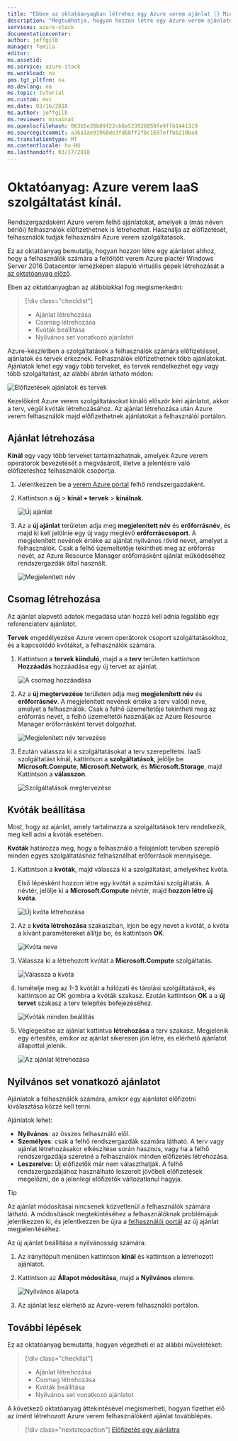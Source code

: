 ```yaml
---
title: "Ebben az oktatóanyagban létrehoz egy Azure verem ajánlat |} Microsoft Docs"
description: "Megtudhatja, hogyan hozzon létre egy Azure verem ajánlatot, beleértve a csomagok és a kvóták."
services: azure-stack
documentationcenter: 
author: jeffgilb
manager: femila
editor: 
ms.assetid: 
ms.service: azure-stack
ms.workload: na
pms.tgt_pltfrm: na
ms.devlang: na
ms.topic: tutorial
ms.custom: mvc
ms.date: 03/16/2018
ms.author: jeffgilb
ms.reviewer: misainat
ms.openlocfilehash: 083b5e20b89f22cb8e523926858fe9ffb1441319
ms.sourcegitcommit: a36a1ae91968de3fd68ff2f0c1697effbb210ba8
ms.translationtype: MT
ms.contentlocale: hu-HU
ms.lasthandoff: 03/17/2018
---
```

# <a name="tutorial-offer-azure-stack-iaas-services"></a>Oktatóanyag: Azure verem IaaS szolgáltatást kínál.
Rendszergazdaként Azure verem felhő ajánlatokat, amelyek a (más néven bérlői) felhasználók előfizethetnek is létrehozhat. Használja az előfizetését, felhasználók tudják felhasználni Azure verem szolgáltatások.

Ez az oktatóanyag bemutatja, hogyan hozzon létre egy ajánlatot ahhoz, hogy a felhasználók számára a feltöltött verem Azure piactér Windows Server 2016 Datacenter lemezképen alapuló virtuális gépek létrehozását a [az oktatóanyag előző](asdk-marketplace-item.md).

Eben az oktatóanyagban az alábbiakkal fog megismerkedni:

> [!div class="checklist"]
> * Ajánlat létrehozása
> * Csomag létrehozása
> * Kvóták beállítása
> * Nyilvános set vonatkozó ajánlatot

Azure-készletben a szolgáltatások a felhasználók számára előfizetéssel, ajánlatok és tervek érkeznek. Felhasználók előfizethetnek több ajánlatokat. Ajánlatok lehet egy vagy több terveket, és tervek rendelkezhet egy vagy több szolgáltatást, az alábbi ábrán látható módon:

![Előfizetések ajánlatok és tervek](media/asdk-offer-services/sop.png)

Kezelőként Azure verem szolgáltatásokat kínáló először kéri ajánlatot, akkor a terv, végül kvóták létrehozásához. Az ajánlat létrehozása után Azure verem felhasználók majd előfizethetnek ajánlatokat a felhasználói portálon.

## <a name="create-an-offer"></a>Ajánlat létrehozása
**Kínál** egy vagy több terveket tartalmazhatnak, amelyek Azure verem operátorok bevezetését a megvásárolt, illetve a jelentésre való előfizetéshez felhasználók csoportja.

1. Jelentkezzen be a [verem Azure portal](https://adminportal.local.azurestack.external) felhő rendszergazdaként.

2. Kattintson a **új** > **kínál + tervek** > **kínálnak**.

   ![Új ajánlat](media/asdk-offer-services/new-offer.png)

2. Az a **új ajánlat** területen adja meg **megjelenített név** és **erőforrásnév**, és majd ki kell jelölnie egy új vagy meglévő **erőforráscsoport**. A megjelenített nevének értéke az ajánlat nyilvános rövid nevet, amelyet a felhasználók. Csak a felhő üzemeltetője tekintheti meg az erőforrás nevét, az Azure Resource Manager erőforrásként ajánlat működéséhez rendszergazdák által használt.

   ![Megjelenített név](media/asdk-offer-services/offer-display-name.png)


## <a name="create-a-plan"></a>Csomag létrehozása
Az ajánlat alapvető adatok megadása után hozzá kell adnia legalább egy referenciaterv ajánlatot. 

**Tervek** engedélyezése Azure verem operátorok csoport szolgáltatásokhoz, és a kapcsolódó kvótákat, a felhasználók számára.

1. Kattintson a **tervek kiinduló**, majd a a **terv** területen kattintson **Hozzáadás** hozzáadása egy új tervet az ajánlat.

   ![A csomag hozzáadása](media/asdk-offer-services/new-plan.png)

2. Az a **új megtervezése** területen adja meg **megjelenített név** és **erőforrásnév**. A megjelenített nevének értéke a terv valódi neve, amelyet a felhasználók. Csak a felhő üzemeltetője tekintheti meg az erőforrás nevét, a felhő üzemeltetői használják az Azure Resource Manager erőforrásként tervet dolgozhat.

   ![Megjelenített név tervezése](media/asdk-offer-services/plan-display-name.png)

3. Ezután válassza ki a szolgáltatásokat a terv szerepeltetni. IaaS szolgáltatást kínál, kattintson a **szolgáltatások**, jelölje be **Microsoft.Compute**, **Microsoft.Network**, és **Microsoft.Storage**, majd Kattintson a **válasszon**.

   ![Szolgáltatások megtervezése](media/asdk-offer-services/select-services.png)


## <a name="set-quotas"></a>Kvóták beállítása
Most, hogy az ajánlat, amely tartalmazza a szolgáltatások terv rendelkezik, meg kell adni a kvóták esetében. 

**Kvóták** határozza meg, hogy a felhasználó a felajánlott tervben szereplő minden egyes szolgáltatáshoz felhasználhat erőforrások mennyisége.

1. Kattintson a **kvóták**, majd válassza ki a szolgáltatást, amelyekhez kvóta. 

   Első lépésként hozzon létre egy kvótát a számítási szolgáltatás. A névtér, jelölje ki a **Microsoft.Compute** névtér, majd **hozzon létre új kvóta**.
   
   ![Új kvóta létrehozása](media/asdk-offer-services/create-quota.png)

2. Az a **kvóta létrehozása** szakaszban, írjon be egy nevet a kvótát, a kvóta a kívánt paramétereket állítja be, és kattintson **OK**.

   ![Kvóta neve](media/asdk-offer-services/quota-properties.png)

3. Válassza ki a létrehozott kvótát a **Microsoft.Compute** szolgáltatás.

   ![Válassza a kvóta](media/asdk-offer-services/set-quota.png)

4. Ismételje meg az 1-3 kvótáit a hálózati és tárolási szolgáltatások, és kattintson az OK gombra a kvóták szakasz. Ezután kattintson **OK** a a **új tervet** szakasz a terv telepítés befejezéséhez. 

   ![Kvóták minden beállítás](media/asdk-offer-services/all-quotas-set.png)

5. Véglegesítse az ajánlat kattintva **létrehozása** a terv szakasz. Megjelenik egy értesítés, amikor az ajánlat sikeresen jön létre, és elérhető ajánlatot állapottal jelenik.

   ![Az ajánlat létrehozása](media/asdk-offer-services/offer-complete.png)

## <a name="set-offer-to-public"></a>Nyilvános set vonatkozó ajánlatot
Ajánlatok a felhasználók számára, amikor egy ajánlatot előfizetni kiválasztása közzé kell tenni. 

Ajánlatok lehet:
- **Nyilvános**: az összes felhasználó elől.
- **Személyes**: csak a felhő rendszergazdák számára látható. A terv vagy ajánlat létrehozásakor elkészítése során hasznos, vagy ha a felhő rendszergazdája szeretné a felhasználók minden előfizetés létrehozása.
- **Leszerelve:** Új előfizetők már nem választhatják. A felhő rendszergazdájához használható leszerelt jövőbeli előfizetések megelőzni, de a jelenlegi előfizetők változatlanul hagyja.

> [!TIP]
> Az ajánlat módosításai nincsenek közvetlenül a felhasználók számára látható. A módosítások megtekintéséhez a felhasználóknak problémájuk jelentkezzen ki, és jelentkezzen be újra a [felhasználói portál](https://portal.local.azurestack.external) az új ajánlat megjelenítéséhez.

Az új ajánlat beállítása a nyilvánosság számára: 

1. Az irányítópult menüben kattintson **kínál** és kattintson a létrehozott ajánlatot.

2. Kattintson az **Állapot módosítása**, majd a **Nyilvános** elemre.

   ![Nyilvános állapota](media/asdk-offer-services/set-public.png)

3. Az ajánlat lesz elérhető az Azure-verem felhasználói portálon.

## <a name="next-steps"></a>További lépések

Ez az oktatóanyag bemutatta, hogyan végezheti el az alábbi műveleteket:

> [!div class="checklist"]
> * Ajánlat létrehozása
> * Csomag létrehozása
> * Kvóták beállítása
> * Nyilvános set vonatkozó ajánlatot

A következő oktatóanyag áttekintésével megismerheti, hogyan fizethet elő az imént létrehozott Azure verem felhasználóként ajánlat továbblépés.

> [!div class="nextstepaction"]
> [Előfizetés egy ajánlatra](asdk-subscribe-services.md)